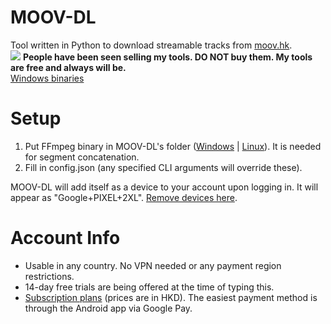 # MOOV-DL
Tool written in Python to download streamable tracks from [moov.hk](https://moov.hk/).   
![](https://orion.feralhosting.com/sorrow/share/moov-dl.png)
**People have been seen selling my tools. DO NOT buy them. My tools are free and always will be.**   
[Windows binaries](https://github.com/Sorrow446/MOOV-DL/releases)

# Setup
1. Put FFmpeg binary in MOOV-DL's folder ([Windows](https://github.com/BtbN/FFmpeg-Builds/releases) | [Linux](https://johnvansickle.com/ffmpeg/)). It is needed for segment concatenation.
2. Fill in config.json (any specified CLI arguments will override these).

MOOV-DL will add itself as a device to your account upon logging in. It will appear as "Google+PIXEL+2XL". [Remove devices here](https://moov.hk/#/user/deviceMapping).

# Account Info
- Usable in any country. No VPN needed or any payment region restrictions.
- 14-day free trials are being offered at the time of typing this.
- [Subscription plans](https://moov.hk/reg/paynow.html?lang=en_us) (prices are in HKD). The easiest payment method is through the Android app via Google Pay.
